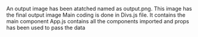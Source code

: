 An output image has been atatched named as output.png. This image has the final output image
Main coding is done in Divs.js file. It contains the main component
App.js contains all the components imported and props has been used to pass the data
